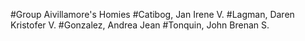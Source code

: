 #Group Aivillamore's Homies
#Catibog, Jan Irene V.
#Lagman, Daren Kristofer V.
#Gonzalez, Andrea Jean
#Tonquin, John Brenan S.
